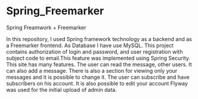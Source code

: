 # Spring_Freemarker
Spring Freamwork + Freemarker

In this repository, I used Spring framework technology as a backend and as a Freemarker frontend.
As Database I have use MySQL. 
This project contains authorization of login and password, and user registration with subject code to email.This feature was implemented using Spring Security.
This site has many features. The user can read the message, other users. It can also add a message. There is also a section for viewing only your messages and it is possible to change it.
The user can subscribe and have subscribers on his account.
It is also possible to edit your account
Flyway was used for the initial upload of admin data.

